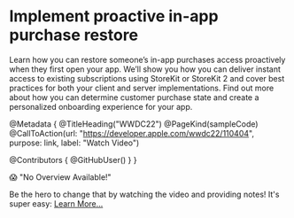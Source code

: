 # Implement proactive in-app purchase restore

Learn how you can restore someone’s in-app purchases access proactively when they first open your app. We’ll show you how you can deliver instant access to existing subscriptions using StoreKit or StoreKit 2 and cover best practices for both your client and server implementations. Find out more about how you can determine customer purchase state and create a personalized onboarding experience for your app.

@Metadata {
   @TitleHeading("WWDC22")
   @PageKind(sampleCode)
   @CallToAction(url: "https://developer.apple.com/wwdc22/110404", purpose: link, label: "Watch Video")

   @Contributors {
      @GitHubUser(<replace this with your GitHub handle>)
   }
}

😱 "No Overview Available!"

Be the hero to change that by watching the video and providing notes! It's super easy:
 [Learn More…](https://wwdcnotes.github.io/WWDCNotes/documentation/wwdcnotes/contributing)
